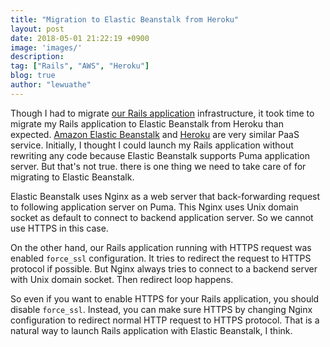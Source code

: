 ```yaml
---
title: "Migration to Elastic Beanstalk from Heroku"
layout: post
date: 2018-05-01 21:22:19 +0900
image: 'images/'
description:
tag: ["Rails", "AWS", "Heroku"]
blog: true
author: "lewuathe"
---
```


Though I had to migrate [our Rails application](https://www.buffett-code.com/) infrastructure, it took time to migrate my Rails application to Elastic Beanstalk from Heroku than expected. [Amazon Elastic Beanstalk](https://aws.amazon.com/elasticbeanstalk/) and [Heroku](http://heroku.com/) are very similar PaaS service. Initially, I thought I could launch my Rails application without rewriting any code because Elastic Beanstalk supports Puma application server. But that's not true. there is one thing we need to take care of for migrating to Elastic Beanstalk.

Elastic Beanstalk uses Nginx as a web server that back-forwarding request to following application server on Puma. This Nginx uses Unix domain socket as default to connect to backend application server. So we cannot use HTTPS in this case. 

On the other hand, our Rails application running with HTTPS request was enabled `force_ssl` configuration. It tries to redirect the request to HTTPS protocol if possible. But Nginx always tries to connect to a backend server with Unix domain socket. Then redirect loop happens. 

So even if you want to enable HTTPS for your Rails application, you should disable `force_ssl`. Instead, you can make sure HTTPS by changing Nginx configuration to redirect normal HTTP request to HTTPS protocol. That is a natural way to launch Rails application with Elastic Beanstalk, I think. 

